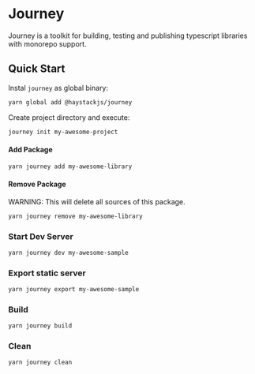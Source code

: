 # Journey
Journey is a toolkit for building, testing and publishing typescript libraries with monorepo support.

## Quick Start
Instal `journey` as global binary:
```bash
yarn global add @haystackjs/journey
```

Create project directory and execute:
```bash
journey init my-awesome-project
```

#### Add Package
```bash
yarn journey add my-awesome-library
```

#### Remove Package
WARNING: This will delete all sources of this package.
```bash
yarn journey remove my-awesome-library
```

### Start Dev Server
```bash
yarn journey dev my-awesome-sample
```

### Export static server
```bash
yarn journey export my-awesome-sample
```

### Build
```bash
yarn journey build
```

### Clean
```bash
yarn journey clean
```
